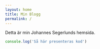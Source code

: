 ```yaml
---
layout: home
title: Min Blogg
permalink: /
---
```


Detta är min Johannes Segerlunds hemsida.  


```javascript
console.log('Så här presenteras kod')
```